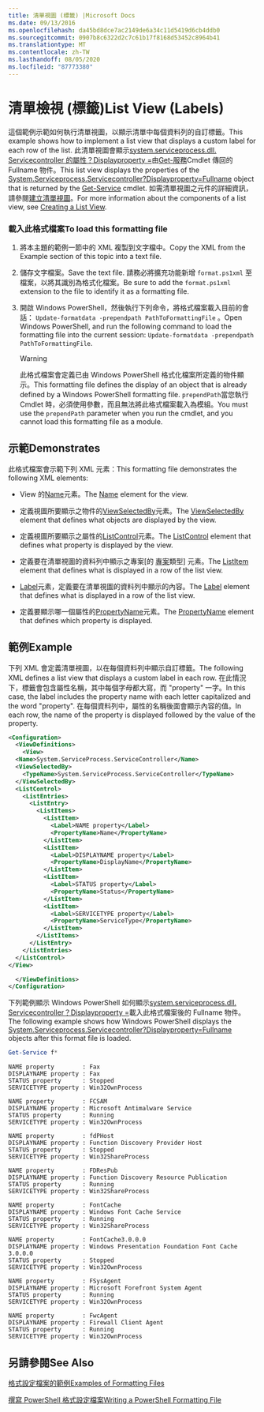 ```yaml
---
title: 清單視圖 (標籤) |Microsoft Docs
ms.date: 09/13/2016
ms.openlocfilehash: da45bd8dce7ac2149de6a34c11d5419d6cb4ddb0
ms.sourcegitcommit: 0907b8c6322d2c7c61b17f8168d53452c8964b41
ms.translationtype: MT
ms.contentlocale: zh-TW
ms.lasthandoff: 08/05/2020
ms.locfileid: "87773380"
---
```

# <a name="list-view-labels"></a><span data-ttu-id="d24d4-102">清單檢視 (標籤)</span><span class="sxs-lookup"><span data-stu-id="d24d4-102">List View (Labels)</span></span>

<span data-ttu-id="d24d4-103">這個範例示範如何執行清單視圖，以顯示清單中每個資料列的自訂標籤。</span><span class="sxs-lookup"><span data-stu-id="d24d4-103">This example shows how to implement a list view that displays a custom label for each row of the list.</span></span> <span data-ttu-id="d24d4-104">此清單視圖會顯示[system.serviceprocess.dll. Servicecontroller 的屬性？Displayproperty =](/dotnet/api/System.ServiceProcess.ServiceController)由[Get-服務](/powershell/module/Microsoft.PowerShell.Management/Get-Service)Cmdlet 傳回的 Fullname 物件。</span><span class="sxs-lookup"><span data-stu-id="d24d4-104">This list view displays the properties of the [System.Serviceprocess.Servicecontroller?Displayproperty=Fullname](/dotnet/api/System.ServiceProcess.ServiceController) object that is returned by the [Get-Service](/powershell/module/Microsoft.PowerShell.Management/Get-Service) cmdlet.</span></span> <span data-ttu-id="d24d4-105">如需清單視圖之元件的詳細資訊，請參閱[建立清單視圖](./creating-a-list-view.md)。</span><span class="sxs-lookup"><span data-stu-id="d24d4-105">For more information about the components of a list view, see [Creating a List View](./creating-a-list-view.md).</span></span>

### <a name="to-load-this-formatting-file"></a><span data-ttu-id="d24d4-106">載入此格式檔案</span><span class="sxs-lookup"><span data-stu-id="d24d4-106">To load this formatting file</span></span>

1. <span data-ttu-id="d24d4-107">將本主題的範例一節中的 XML 複製到文字檔中。</span><span class="sxs-lookup"><span data-stu-id="d24d4-107">Copy the XML from the Example section of this topic into a text file.</span></span>

2. <span data-ttu-id="d24d4-108">儲存文字檔案。</span><span class="sxs-lookup"><span data-stu-id="d24d4-108">Save the text file.</span></span> <span data-ttu-id="d24d4-109">請務必將擴充功能新增 `format.ps1xml` 至檔案，以將其識別為格式化檔案。</span><span class="sxs-lookup"><span data-stu-id="d24d4-109">Be sure to add the `format.ps1xml` extension to the file to identify it as a formatting file.</span></span>

3. <span data-ttu-id="d24d4-110">開啟 Windows PowerShell，然後執行下列命令，將格式檔案載入目前的會話： `Update-formatdata -prependpath PathToFormattingFile` 。</span><span class="sxs-lookup"><span data-stu-id="d24d4-110">Open Windows PowerShell, and run the following command to load the formatting file into the current session: `Update-formatdata -prependpath PathToFormattingFile`.</span></span>

   > [!WARNING]
   > <span data-ttu-id="d24d4-111">此格式檔案會定義已由 Windows PowerShell 格式化檔案所定義的物件顯示。</span><span class="sxs-lookup"><span data-stu-id="d24d4-111">This formatting file defines the display of an object that is already defined by a Windows PowerShell formatting file.</span></span> <span data-ttu-id="d24d4-112">`prependPath`當您執行 Cmdlet 時，必須使用參數，而且無法將此格式檔案載入為模組。</span><span class="sxs-lookup"><span data-stu-id="d24d4-112">You must use the `prependPath` parameter when you run the cmdlet, and you cannot load this formatting file as a module.</span></span>

## <a name="demonstrates"></a><span data-ttu-id="d24d4-113">示範</span><span class="sxs-lookup"><span data-stu-id="d24d4-113">Demonstrates</span></span>

<span data-ttu-id="d24d4-114">此格式檔案會示範下列 XML 元素：</span><span class="sxs-lookup"><span data-stu-id="d24d4-114">This formatting file demonstrates the following XML elements:</span></span>

- <span data-ttu-id="d24d4-115">View 的[Name](./name-element-for-view-format.md)元素。</span><span class="sxs-lookup"><span data-stu-id="d24d4-115">The [Name](./name-element-for-view-format.md) element for the view.</span></span>

- <span data-ttu-id="d24d4-116">定義視圖所要顯示之物件的[ViewSelectedBy](./viewselectedby-element-format.md)元素。</span><span class="sxs-lookup"><span data-stu-id="d24d4-116">The [ViewSelectedBy](./viewselectedby-element-format.md) element that defines what objects are displayed by the view.</span></span>

- <span data-ttu-id="d24d4-117">定義視圖所要顯示之屬性的[ListControl](./listcontrol-element-format.md)元素。</span><span class="sxs-lookup"><span data-stu-id="d24d4-117">The [ListControl](./listcontrol-element-format.md) element that defines what property is displayed by the view.</span></span>

- <span data-ttu-id="d24d4-118">定義要在清單視圖的資料列中顯示之專案[的 [專案](./listitem-element-for-listitems-for-listcontrol-format.md)類型] 元素。</span><span class="sxs-lookup"><span data-stu-id="d24d4-118">The [ListItem](./listitem-element-for-listitems-for-listcontrol-format.md) element that defines what is displayed in a row of the list view.</span></span>

- <span data-ttu-id="d24d4-119">[Label](./label-element-for-listitem-for-listcontrol-format.md)元素，定義要在清單視圖的資料列中顯示的內容。</span><span class="sxs-lookup"><span data-stu-id="d24d4-119">The [Label](./label-element-for-listitem-for-listcontrol-format.md) element that defines what is displayed in a row of the list view.</span></span>

- <span data-ttu-id="d24d4-120">定義要顯示哪一個屬性的[PropertyName](./propertyname-element-for-listitem-for-listcontrol-format.md)元素。</span><span class="sxs-lookup"><span data-stu-id="d24d4-120">The [PropertyName](./propertyname-element-for-listitem-for-listcontrol-format.md) element that defines which property is displayed.</span></span>

## <a name="example"></a><span data-ttu-id="d24d4-121">範例</span><span class="sxs-lookup"><span data-stu-id="d24d4-121">Example</span></span>

<span data-ttu-id="d24d4-122">下列 XML 會定義清單視圖，以在每個資料列中顯示自訂標籤。</span><span class="sxs-lookup"><span data-stu-id="d24d4-122">The following XML defines a list view that displays a custom label in each row.</span></span> <span data-ttu-id="d24d4-123">在此情況下，標籤會包含屬性名稱，其中每個字母都大寫，而 "property" 一字。</span><span class="sxs-lookup"><span data-stu-id="d24d4-123">In this case, the label includes the property name with each letter capitalized and the word "property".</span></span> <span data-ttu-id="d24d4-124">在每個資料列中，屬性的名稱後面會顯示內容的值。</span><span class="sxs-lookup"><span data-stu-id="d24d4-124">In each row, the name of the property is displayed followed by the value of the property.</span></span>

```xml
<Configuration>
  <ViewDefinitions>
    <View>
  <Name>System.ServiceProcess.ServiceController</Name>
  <ViewSelectedBy>
    <TypeName>System.ServiceProcess.ServiceController</TypeName>
  </ViewSelectedBy>
  <ListControl>
    <ListEntries>
      <ListEntry>
        <ListItems>
          <ListItem>
            <Label>NAME property</Label>
            <PropertyName>Name</PropertyName>
          </ListItem>
          <ListItem>
            <Label>DISPLAYNAME property</Label>
            <PropertyName>DisplayName</PropertyName>
          </ListItem>
          <ListItem>
            <Label>STATUS property</Label>
            <PropertyName>Status</PropertyName>
          </ListItem>
          <ListItem>
            <Label>SERVICETYPE property</Label>
            <PropertyName>ServiceType</PropertyName>
          </ListItem>
        </ListItems>
      </ListEntry>
    </ListEntries>
  </ListControl>
</View>

  </ViewDefinitions>
</Configuration>
```

<span data-ttu-id="d24d4-125">下列範例顯示 Windows PowerShell 如何顯示[system.serviceprocess.dll. Servicecontroller？Displayproperty =](/dotnet/api/System.ServiceProcess.ServiceController)載入此格式檔案後的 Fullname 物件。</span><span class="sxs-lookup"><span data-stu-id="d24d4-125">The following example shows how Windows PowerShell displays the [System.Serviceprocess.Servicecontroller?Displayproperty=Fullname](/dotnet/api/System.ServiceProcess.ServiceController) objects after this format file is loaded.</span></span>

```powershell
Get-Service f*
```

```output
NAME property        : Fax
DISPLAYNAME property : Fax
STATUS property      : Stopped
SERVICETYPE property : Win32OwnProcess

NAME property        : FCSAM
DISPLAYNAME property : Microsoft Antimalware Service
STATUS property      : Running
SERVICETYPE property : Win32OwnProcess

NAME property        : fdPHost
DISPLAYNAME property : Function Discovery Provider Host
STATUS property      : Stopped
SERVICETYPE property : Win32ShareProcess

NAME property        : FDResPub
DISPLAYNAME property : Function Discovery Resource Publication
STATUS property      : Running
SERVICETYPE property : Win32ShareProcess

NAME property        : FontCache
DISPLAYNAME property : Windows Font Cache Service
STATUS property      : Running
SERVICETYPE property : Win32ShareProcess

NAME property        : FontCache3.0.0.0
DISPLAYNAME property : Windows Presentation Foundation Font Cache 3.0.0.0
STATUS property      : Stopped
SERVICETYPE property : Win32OwnProcess

NAME property        : FSysAgent
DISPLAYNAME property : Microsoft Forefront System Agent
STATUS property      : Running
SERVICETYPE property : Win32OwnProcess

NAME property        : FwcAgent
DISPLAYNAME property : Firewall Client Agent
STATUS property      : Running
SERVICETYPE property : Win32OwnProcess
```

## <a name="see-also"></a><span data-ttu-id="d24d4-126">另請參閱</span><span class="sxs-lookup"><span data-stu-id="d24d4-126">See Also</span></span>

[<span data-ttu-id="d24d4-127">格式設定檔案的範例</span><span class="sxs-lookup"><span data-stu-id="d24d4-127">Examples of Formatting Files</span></span>](./examples-of-formatting-files.md)

[<span data-ttu-id="d24d4-128">撰寫 PowerShell 格式設定檔案</span><span class="sxs-lookup"><span data-stu-id="d24d4-128">Writing a PowerShell Formatting File</span></span>](./writing-a-powershell-formatting-file.md)
